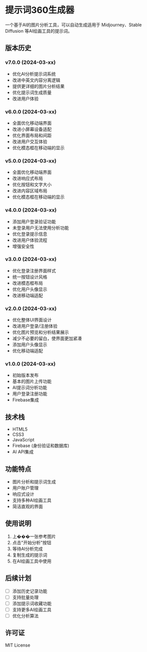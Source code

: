 # 提示词360生成器

一个基于AI的图片分析工具，可以自动生成适用于 Midjourney、Stable Diffusion 等AI绘画工具的提示词。

## 版本历史

### v7.0.0 (2024-03-xx)
- 优化AI分析提示词系统
- 改进中英文内容分离逻辑
- 提供更详细的图片分析结果
- 优化提示词生成质量
- 改进用户体验

### v6.0.0 (2024-03-xx)
- 全面优化移动端界面
- 改进小屏幕设备适配
- 优化界面布局和间距
- 改进用户交互体验
- 优化模态框在移动端的显示

### v5.0.0 (2024-03-xx)
- 全面优化移动端界面
- 改进响应式布局
- 优化按钮和文字大小
- 改进内容区域布局
- 优化模态框在移动端的显示

### v4.0.0 (2024-03-xx)
- 添加用户登录验证功能
- 未登录用户无法使用分析功能
- 优化登录提示信息
- 改进用户体验流程
- 增强安全性

### v3.0.0 (2024-03-xx)
- 优化登录注册界面样式
- 统一按钮设计风格
- 改进模态框布局
- 优化用户头像显示
- 改进移动端适配

### v2.0.0 (2024-03-xx)
- 优化整体UI界面设计
- 改进用户登录/注册体验
- 优化图片预览和分析结果展示
- 减少不必要的留白，使界面更加紧凑
- 添加用户头像显示
- 优化移动端适配

### v1.0.0 (2024-03-xx)
- 初始版本发布
- 基本的图片上传功能
- AI提示词分析功能
- 用户登录注册功能
- Firebase集成

## 技术栈
- HTML5
- CSS3
- JavaScript
- Firebase (身份验证和数据库)
- AI API集成

## 功能特点
- 图片分析和提示词生成
- 用户账户管理
- 响应式设计
- 支持多种AI绘画工具
- 简洁直观的界面

## 使用说明
1. 上���一张参考图片
2. 点击"开始分析"按钮
3. 等待AI分析完成
4. 复制生成的提示词
5. 在AI绘画工具中使用

## 后续计划
- [ ] 添加历史记录功能
- [ ] 支持批量处理
- [ ] 添加提示词收藏功能
- [ ] 支持更多AI绘画工具
- [ ] 优化分析算法

## 许可证
MIT License